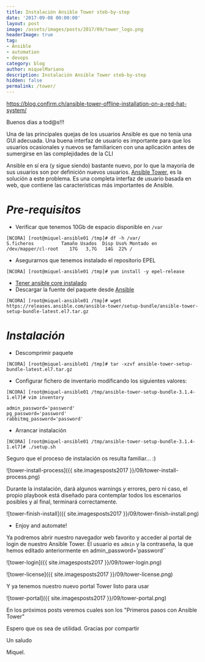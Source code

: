 ```yaml
---
title: Instalación Ansible Tower steb-by-step
date: '2017-09-08 00:00:00'
layout: post
image: /assets/images/posts/2017/09/tower_logo.png
headerImage: true
tag:
- Ansible
- automation
- devops
category: blog
author: miquelMariano
description: Instalación Ansible Tower steb-by-step
hidden: false
permalink: /tower/
---
```


https://blog.confirm.ch/ansible-tower-offline-installation-on-a-red-hat-system/


Buenos dias a tod@s!!!

Una de las principales quejas de los usuarios Ansible es que no tenía una GUI adecuada. Una buena interfaz de usuario es importante para que los usuarios ocasionales y nuevos se familiaricen con una aplicación antes de sumergirse en las complejidades de la CLI

Ansible en sí era (y sigue siendo) bastante nuevo, por lo que la mayoría de sus usuarios son por definición nuevos usuarios. [Ansible Tower](https://www.ansible.com/tower), es la solución a este problema. Es una completa interfaz de usuario basada en web, que contiene las características más importantes de Ansible.

# *Pre-requisitos*

+ Verificar que tenemos 10Gb de espacio disponible en `/var`

```
[NCORA] [root@miquel-ansible01 /tmp]# df -h /var/
S.ficheros          Tamaño Usados  Disp Uso% Montado en
/dev/mapper/cl-root    17G   3,7G   14G  22% /
```

+ Asegurarnos que tenemos instalado el repositorio EPEL

```
[NCORA] [root@miquel-ansible01 /tmp]# yum install -y epel-release
```

+ [Tener ansible core instalado](https://miquelmariano.github.io/2017/01/ansible-for-dummies/)
+ Descargar la fuente del paquete desde [Ansible](https://releases.ansible.com/ansible-tower/setup-bundle/)

```
[NCORA] [root@miquel-ansible01 /tmp]# wget https://releases.ansible.com/ansible-tower/setup-bundle/ansible-tower-setup-bundle-latest.el7.tar.gz
```

# *Instalación*

+ Descomprimir paquete

```
[NCORA] [root@miquel-ansible01 /tmp]# tar -xzvf ansible-tower-setup-bundle-latest.el7.tar.gz
```

+ Configurar fichero de inventario modificando los siguientes valores:

```
[NCORA] [root@miquel-ansible01 /tmp/ansible-tower-setup-bundle-3.1.4-1.el7]# vim inventory
```
```
admin_password='password'
pg_password='password'
rabbitmq_password='password'
```

+ Arrancar instalación

```
[NCORA] [root@miquel-ansible01 /tmp/ansible-tower-setup-bundle-3.1.4-1.el7]# ./setup.sh
```

Seguro que el proceso de instalación os resulta familiar... :)

![tower-install-process]({{ site.imagesposts2017 }}/09/tower-install-process.png)

Durante la instalación, dará algunos warnings y errores, pero ni caso, el propio playbook está diseñado para contemplar todos los escenarios posibles y al final, terminará correctamente.

![tower-finish-install]({{ site.imagesposts2017 }}/09/tower-finish-install.png)

+ Enjoy and automate!

Ya podremos abrir nuestro navegador web favorito y acceder al portal de login de nuestro Ansible  Tower. El usuario es `admin` y la contraseña, la que hemos editado anteriormente en admin_password='password'`

![tower-login]({{ site.imagesposts2017 }}/09/tower-login.png)



![tower-license]({{ site.imagesposts2017 }}/09/tower-license.png)

Y ya tenemos nuestro nuevo portal Tower listo para usar

![tower-portal]({{ site.imagesposts2017 }}/09/tower-portal.png)

En los próximos posts veremos cuales son los "Primeros pasos con Ansible Tower"

Espero que os sea de utilidad.
Gracias por compartir

Un saludo

Miquel.